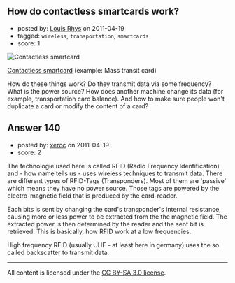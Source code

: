 ## How do contactless smartcards work?

- posted by: [Louis Rhys](https://stackexchange.com/users/-1/92-louis-rhys) on 2011-04-19
- tagged: `wireless`, `transportation`, `smartcards`
- score: 1

![Contactless smartcard][1] 

[Contactless smartcard](http://en.wikipedia.org/wiki/Contactless_smartcard) (example: Mass transit card)

How do these things work? Do they transmit data via some frequency? What is the power source? How does another machine change its data (for example, transportation card balance). And how to make sure people won't duplicate a card or modify the content of a card?


  [1]: http://i.imgur.com/xD0gv.jpg


## Answer 140

- posted by: [xeroc](https://stackexchange.com/users/-1/106-xeroc) on 2011-04-19
- score: 2

<p>The technologie used here is called RFID (Radio Frequency Identification) and - how name tells us - uses wireless techniques to transmit data. There are different types of RFID-Tags (Transponders). Most of them are 'passive' which means they have no power source. Those tags are powered by the electro-magnetic field that is produced by the card-reader.</p>

<p>Each bits is sent by changing the card's transponder's internal resistance, causing more or less power to be extracted from the the magnetic field. The extracted power is then determined by the reader and the sent bit is retrieved. This is basically, how RFID work at a low frequencies.</p>

<p>High frequency RFID (usually UHF - at least here in germany) uses the so called backscatter to transmit data.</p>




---

All content is licensed under the [CC BY-SA 3.0 license](https://creativecommons.org/licenses/by-sa/3.0/).
